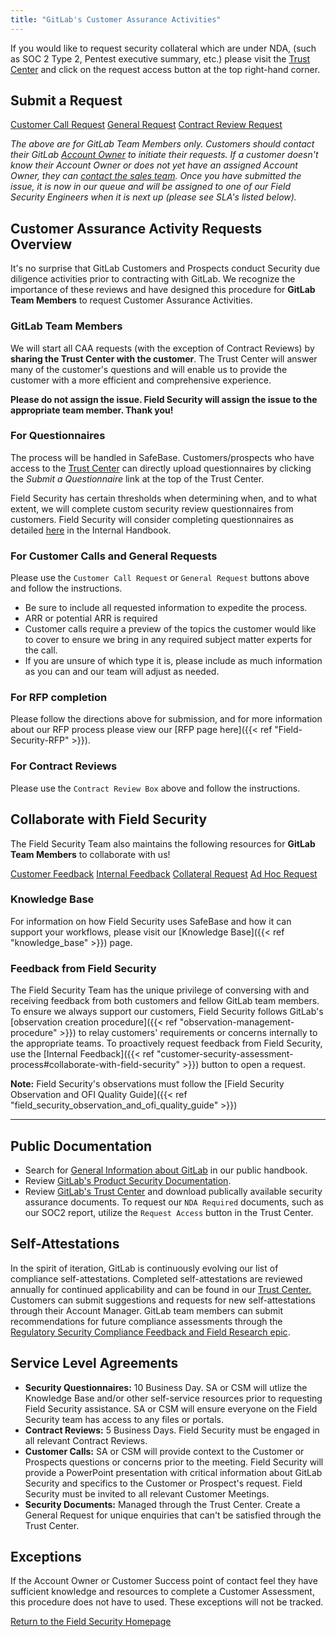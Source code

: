 ```yaml
---
title: "GitLab's Customer Assurance Activities"
---
```

<link rel="stylesheet" type="text/css" href="/stylesheets/biztech.css" />

If you would like to request security collateral which are under NDA, (such as SOC 2 Type 2, Pentest executive summary, etc.) please visit the [Trust Center](https://trust.gitlab.com/) and click on the request access button at the top right-hand corner.

## Submit a Request

<a href="https://gitlab.com/gitlab-com/gl-security/security-assurance/field-security-team/customer-assurance-activities/caa-servicedesk/-/issues/new?issuable_template=main_template" class="btn bg-primary text-white btn-lg">Customer Call Request</a>
<a href="https://gitlab.com/gitlab-com/gl-security/security-assurance/field-security-team/customer-assurance-activities/caa-servicedesk/-/issues/new?issuable_template=cap_request_template" class="btn bg-primary text-white btn-lg">General Request</a>
<a href="https://gitlab.com/gitlab-com/gl-security/security-assurance/field-security-team/customer-assurance-activities/caa-servicedesk/-/issues/new?issuable_template=Contract%20Review%20CAA" class="btn bg-primary text-white btn-lg">Contract Review Request</a>

*The above are for GitLab Team Members only. Customers should contact their GitLab [Account Owner](/handbook/sales/#initial-account-owner---based-on-segment) to initiate their requests. If a customer doesn't know their Account Owner or does not yet have an assigned Account Owner, they can [contact the sales team](https://about.gitlab.com/sales/). Once you have submitted the issue, it is now in our queue and will be assigned to one of our Field Security Engineers when it is next up (please see SLA's listed below).*

## Customer Assurance Activity Requests Overview

It's no surprise that GitLab Customers and Prospects conduct Security due diligence activities prior to contracting with GitLab. We recognize the importance of these reviews and have designed this procedure for **GitLab Team Members** to request Customer Assurance Activities.

### **GitLab Team Members**

We will start all CAA requests (with the exception of Contract Reviews) by **sharing the Trust Center with the customer**. The Trust Center will answer many of the customer's questions and will enable us to provide the customer with a more efficient and comprehensive experience.

**Please do not assign the issue. Field Security will assign the issue to the appropriate team member. Thank you!**

### For Questionnaires

The process will be handled in SafeBase. Customers/prospects who have access to the [Trust Center](https://trust.gitlab.com) can directly upload questionnaires by clicking the *Submit a Questionnaire* link at the top of the Trust Center.

Field Security has certain thresholds when determining when, and to what extent, we will complete custom security review questionnaires from customers. Field Security will consider completing questionnaires as detailed [here](https://internal.gitlab.com/handbook/security/security-assurance/field_security/questionnaire_thresholds) in the Internal Handbook.

### For Customer Calls and General Requests

Please use the `Customer Call Request` or `General Request` buttons above and follow the instructions.

- Be sure to include all requested information to expedite the process.
- ARR or potential ARR is required
- Customer calls require a preview of the topics the customer would like to cover to ensure we bring in any required subject matter experts for the call.
- If you are unsure of which type it is, please include as much information as you can and our team will adjust as needed.

### For RFP completion

Please follow the directions above for submission, and for more information about our RFP process please view our [RFP page here]({{< ref "Field-Security-RFP" >}}).

### For Contract Reviews

Please use the `Contract Review Box` above and follow the instructions.

## Collaborate with Field Security

The Field Security Team also maintains the following resources for **GitLab Team Members** to collaborate with us!

<a href="https://gitlab.com/gitlab-com/gl-security/security-assurance/field-security-team/field-security/-/issues/new?issuable_template=customer%20feedback" class="btn bg-primary text-white btn-lg">Customer Feedback</a>
<a href="https://gitlab.com/gitlab-com/gl-security/security-assurance/field-security-team/field-security/-/issues/new?issuable_template=internal%20feedback%20request" class="btn bg-primary text-white btn-lg">Internal Feedback</a>
<a href="https://gitlab.com/gitlab-com/gl-security/security-assurance/field-security-team/field-security/-/issues/new?issuable_template=cap_collateral_request" class="btn bg-primary text-white btn-lg">Collateral Request</a>
<a href="https://gitlab.com/gitlab-com/gl-security/security-assurance/field-security-team/field-security/-/issues/new?issuable_template=ad_hoc_field_security_request" class="btn bg-primary text-white btn-lg">Ad Hoc Request</a>

### Knowledge Base

For information on how Field Security uses SafeBase and how it can support your workflows, please visit our [Knowledge Base]({{< ref "knowledge_base" >}}) page.

### Feedback from Field Security

The Field Security Team has the unique privilege of conversing with and receiving feedback from both customers and fellow GitLab team members. To ensure we always support our customers, Field Security follows GitLab's [observation creation procedure]({{< ref "observation-management-procedure" >}}) to relay customers' requirements or concerns internally to the appropriate teams. To proactively request feedback from Field Security, use the [Internal Feedback]({{< ref "customer-security-assessment-process#collaborate-with-field-security" >}}) button to open a request.

**Note:** Field Security's observations must follow the [Field Security Observation and OFI Quality Guide]({{< ref "field_security_observation_and_ofi_quality_guide" >}})

---

## Public Documentation

- Search for [General Information about GitLab](https://about.gitlab.com) in our public handbook.
- Review [GitLab's Product Security Documentation](https://docs.gitlab.com).
- Review [GitLab's Trust Center](https://trust.gitlab.com) and download publically available security assurance documents. To request our `NDA Required` documents, such as our SOC2 report, utilize the `Request Access` button in the Trust Center.

## Self-Attestations

In the spirit of iteration, GitLab is continuously evolving our list of compliance self-attestations. Completed self-attestations are reviewed annually for continued applicability and can be found in our [Trust Center.](https://trust.gitlab.com) Customers can submit suggestions and requests for new self-attestations through their Account Manager. GitLab team members can submit recommendations for future compliance assessments through the [Regulatory Security Compliance Feedback and Field Research epic](https://gitlab.com/groups/gitlab-com/gl-security/-/epics/56).

## Service Level Agreements

- **Security Questionnaires:** 10 Business Day. SA or CSM will utlize the Knowledge Base and/or other self-service resources prior to requesting Field Security assistance. SA or CSM will ensure everyone on the Field Security team has access to any files or portals.
- **Contract Reviews:** 5 Business Days. Field Security must be engaged in all relevant Contract Reviews.
- **Customer Calls:** SA or CSM will provide context to the Customer or Prospects questions or concerns prior to the meeting. Field Security will provide a PowerPoint presentation with critical information about GitLab Security and specifics to the Customer or Prospect's request. Field Security must be invited to all relevant Customer Meetings.
- **Security Documents:** Managed through the Trust Center. Create a General Request for unique enquiries that can't be satisfied through the Trust Center.

## Exceptions

If the Account Owner or Customer Success point of contact feel they have sufficient knowledge and resources to complete a Customer Assessment, this procedure does not have to used. These exceptions will not be tracked.

<div class="d-grid gap-2 my-4">
<a href="https://about.gitlab.com/handbook/security/security-assurance/field-security/" class="btn bg-primary text-white btn-lg">Return to the Field Security Homepage</a>
</div>
